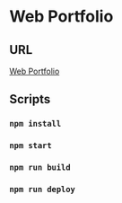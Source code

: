 # Web Portfolio

## URL

[Web Portfolio](https://miguelduartedev.github.io/portfolio/)

## Scripts

### `npm install`

### `npm start`

### `npm run build`

### `npm run deploy`
